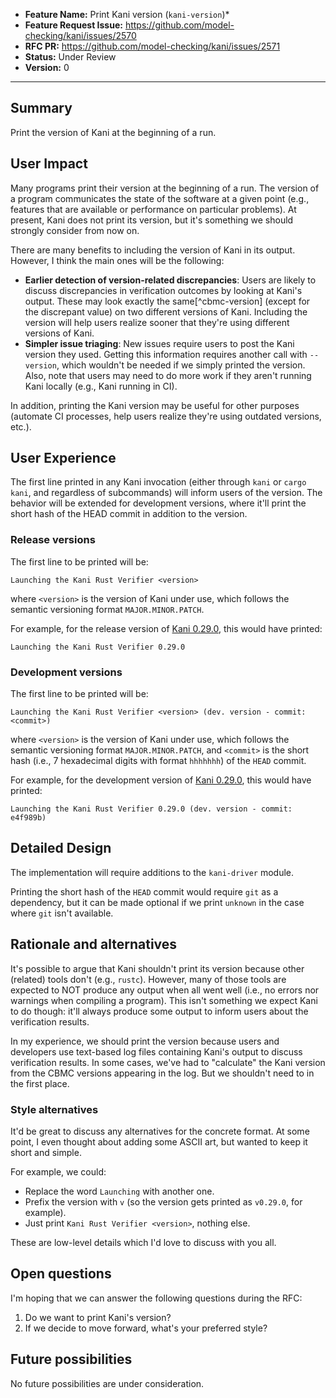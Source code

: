 - **Feature Name:** Print Kani version (`kani-version`)*
- **Feature Request Issue:** <https://github.com/model-checking/kani/issues/2570>
- **RFC PR:** <https://github.com/model-checking/kani/issues/2571>
- **Status:** Under Review
- **Version:** 0

-------------------

## Summary

Print the version of Kani at the beginning of a run.

## User Impact

Many programs print their version at the beginning of a run.
The version of a program communicates the state of the software at a given point (e.g., features that are available or performance on particular problems).
At present, Kani does not print its version, but it's something we should strongly consider from now on.

There are many benefits to including the version of Kani in its output.
However, I think the main ones will be the following:
 * **Earlier detection of version-related discrepancies**:
 Users are likely to discuss discrepancies in verification outcomes by looking at Kani's output.
 These may look exactly the same[^cbmc-version] (except for the discrepant value) on two different versions of Kani.
 Including the version will help users realize sooner that they're using different versions of Kani.
 * **Simpler issue triaging**:
 New issues require users to post the Kani version they used.
 Getting this information requires another call with `--version`, which wouldn't be needed if we simply printed the version.
 Also, note that users may need to do more work if they aren't running Kani locally (e.g., Kani running in CI).

In addition, printing the Kani version may be useful for other purposes (automate CI processes, help users realize they're using outdated versions, etc.).

## User Experience

The first line printed in any Kani invocation (either through `kani` or `cargo kani`, and regardless of subcommands) will inform users of the version.
The behavior will be extended for development versions, where it'll print the short hash of the HEAD commit in addition to the version.

### Release versions

The first line to be printed will be:

```
Launching the Kani Rust Verifier <version>
```

where `<version>` is the version of Kani under use, which follows the semantic versioning format `MAJOR.MINOR.PATCH`.

For example, for the release version of [Kani 0.29.0](https://github.com/model-checking/kani/releases/tag/kani-0.29.0), this would have printed:

```
Launching the Kani Rust Verifier 0.29.0
```

### Development versions

The first line to be printed will be:

```
Launching the Kani Rust Verifier <version> (dev. version - commit: <commit>)
```

where `<version>` is the version of Kani under use, which follows the semantic versioning format `MAJOR.MINOR.PATCH`,
and `<commit>` is the short hash (i.e., 7 hexadecimal digits with format `hhhhhhh`) of the `HEAD` commit.

For example, for the development version of [Kani 0.29.0](https://github.com/model-checking/kani/releases/tag/kani-0.29.0), this would have printed:

```
Launching the Kani Rust Verifier 0.29.0 (dev. version - commit: e4f989b)
```

## Detailed Design

The implementation will require additions to the `kani-driver` module.

Printing the short hash of the `HEAD` commit would require `git` as a dependency, but it can be made optional if we print `unknown` in the case where `git` isn't available.

## Rationale and alternatives

It's possible to argue that Kani shouldn't print its version because other (related) tools don't (e.g., `rustc`).
However, many of those tools are expected to NOT produce any output when all went well (i.e., no errors nor warnings when compiling a program).
This isn't something we expect Kani to do though: it'll always produce some output to inform users about the verification results.

In my experience, we should print the version because users and developers use text-based log files containing Kani's output to discuss verification results.
In some cases, we've had to "calculate" the Kani version from the CBMC versions appearing in the log.
But we shouldn't need to in the first place.

### Style alternatives

It'd be great to discuss any alternatives for the concrete format.
At some point, I even thought about adding some ASCII art, but wanted to keep it short and simple.

For example, we could:
 - Replace the word `Launching` with another one.
 - Prefix the version with `v` (so the version gets printed as `v0.29.0`, for example).
 - Just print `Kani Rust Verifier <version>`, nothing else.

These are low-level details which I'd love to discuss with you all.

## Open questions

I'm hoping that we can answer the following questions during the RFC:
 1. Do we want to print Kani's version?
 2. If we decide to move forward, what's your preferred style?

## Future possibilities

No future possibilities are under consideration.
